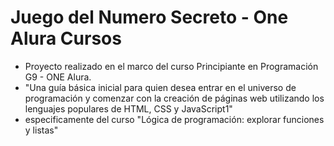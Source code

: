 <h1>Juego del Numero Secreto - One Alura Cursos</h1>

- Proyecto realizado en el marco del curso Principiante en Programación G9 - ONE Alura.
- "Una guía básica inicial para quien desea entrar en el universo de programación y comenzar con la creación de páginas web utilizando los lenguajes populares de HTML, CSS y JavaScript1"
- especificamente del curso "Lógica de programación: explorar funciones y listas"
